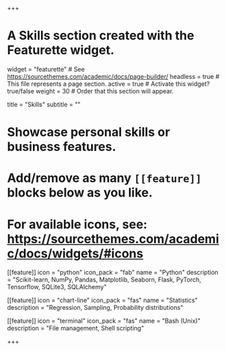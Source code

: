 +++
# A Skills section created with the Featurette widget.
widget = "featurette"  # See https://sourcethemes.com/academic/docs/page-builder/
headless = true  # This file represents a page section.
active = true  # Activate this widget? true/false
weight = 30  # Order that this section will appear.

title = "Skills"
subtitle = ""

# Showcase personal skills or business features.
# 
# Add/remove as many `[[feature]]` blocks below as you like.
# 
# For available icons, see: https://sourcethemes.com/academic/docs/widgets/#icons

[[feature]]
  icon = "python"
  icon_pack = "fab"
  name = "Python"
  description = "Scikit-learn, NumPy, Pandas, Matplotlib, Seaborn, Flask, PyTorch, Tensorflow, SQLite3, SQLAlchemy"
  
[[feature]]
  icon = "chart-line"
  icon_pack = "fas"
  name = "Statistics"
  description = "Regression, Sampling, Probability distributions"  

[[feature]]
  icon = "terminal"
  icon_pack = "fas"
  name = "Bash (Unix)"
  description = "File management, Shell scripting"

+++
